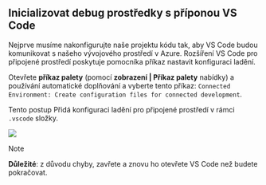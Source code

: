## <a name="initialize-debug-assets-with-the-vs-code-extension"></a>Inicializovat debug prostředky s příponou VS Code
Nejprve musíme nakonfigurujte naše projektu kódu tak, aby VS Code budou komunikovat s našeho vývojového prostředí v Azure. Rozšíření VS Code pro připojené prostředí poskytuje pomocníka příkaz nastavit konfiguraci ladění. 

Otevřete **příkaz palety** (pomocí **zobrazení | Příkaz palety** nabídky) a používání automatické doplňování a vyberte tento příkaz: `Connected Environment: Create configuration files for connected development`. 

Tento postup Přidá konfiguraci ladění pro připojené prostředí v rámci `.vscode` složky.

![](../media/vsce-command-palette.png)

> [!Note]
> **Důležité**: z důvodu chyby, zavřete a znovu ho otevřete VS Code než budete pokračovat.